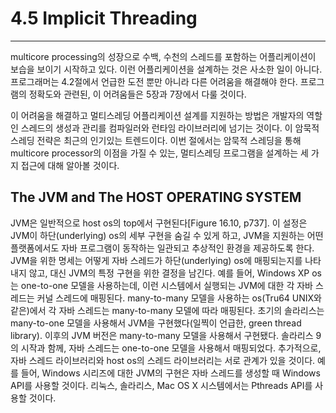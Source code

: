# 4.5 Implicit Threading
---
multicore processing의 성장으로 수백, 수천의 스레드를 포함하는 어플리케이션이 보습을 보이기 시작하고 있다. 이런 어플리케이션을 설계하는 것은 사소한 일이 아니다. 프로그래머는 4.2절에서 언급한 도전 뿐만 아니라 다른 어려움을 해결해야 한다. 프로그램의 정확도와 관련된, 이 어려움들은 5장과 7장에서 다룰 것이다.

이 어려움을 해결하고 멀티스레딩 어플리케이션 설계를 지원하는 방법은 개발자의 역할인 스레드의 생성과 관리를 컴파일러와 런타임 라이브러리에 넘기는 것이다. 이 암묵적 스레딩 전략은 최근의 인기있는 트렌드이다. 이번 절에서는 암묵적 스레딩을 통해 multicore processor의 이점을 가질 수 있는, 멀티스레딩 프로그램을 설계하는 세 가지 접근에 대해 알아볼 것이다.

## The JVM and The HOST OPERATING SYSTEM
JVM은 일반적으로 host os의 top에서 구현된다[Figure 16.10, p737]. 이 설정은 JVM이 하단(underlying) os의 세부 구현을 숨길 수 있게 하고, JVM을 지원하는 어떤 플랫폼에서도 자바 프로그램이 동작하는 일관되고 추상적인 환경을 제공하도록 한다. JVM을 위한 명세는 어떻게 자바 스레드가 하단(underlying) os에 매핑되는지를 나타내지 않고, 대신 JVM의 특정 구현을 위한 결정을 남긴다. 예를 들어, Windows XP os는 one-to-one 모델을 사용하는데, 이런 시스템에서 실행되는 JVM에 대한 각 자바 스레드는 커널 스레드에 매핑된다. many-to-many 모델을 사용하는 os(Tru64 UNIX와 같은)에서 각 자바 스레드는 many-to-many 모델에 따라 매핑된다. 초기의 솔라리스는 many-to-one 모델을 사용해서 JVM을 구현했다(일찍이 언급한, green thread library). 이후의 JVM 버전은 many-to-many 모델을 사용해서 구현됐다. 솔라리스 9의 시작과 함께, 자바 스레드는 one-to-one 모델을 사용해서 매핑되었다. 추가적으로, 자바 스레드 라이브러리와 host os의 스레드 라이브러리는 서로 관계가 있을 것이다. 예를 들어, Windows 시리즈에 대한 JVM의 구현은 자바 스레드를 생성할 때 Windows API를 사용할 것이다. 리눅스, 솔라리스, Mac OS X 시스템에서는 Pthreads API를 사용할 것이다.
